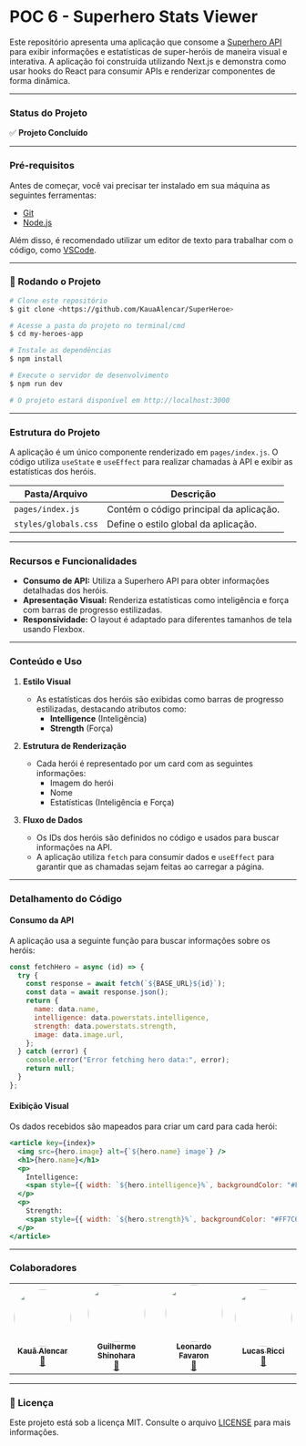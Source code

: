 

# **POC 6 - Superhero Stats Viewer**

Este repositório apresenta uma aplicação que consome a [Superhero API](https://superheroapi.com/) para exibir informações e estatísticas de super-heróis de maneira visual e interativa. A aplicação foi construída utilizando Next.js e demonstra como usar hooks do React para consumir APIs e renderizar componentes de forma dinâmica.

---

### **Status do Projeto**

✅ **Projeto Concluído**

---

### **Pré-requisitos**

Antes de começar, você vai precisar ter instalado em sua máquina as seguintes ferramentas:
- [Git](https://git-scm.com/)
- [Node.js](https://nodejs.org/en/)

Além disso, é recomendado utilizar um editor de texto para trabalhar com o código, como [VSCode](https://code.visualstudio.com/).

---

### **🎲 Rodando o Projeto**

```bash
# Clone este repositório
$ git clone <https://github.com/KauaAlencar/SuperHeroe>

# Acesse a pasta do projeto no terminal/cmd
$ cd my-heroes-app

# Instale as dependências
$ npm install

# Execute o servidor de desenvolvimento
$ npm run dev

# O projeto estará disponível em http://localhost:3000
```

---

### **Estrutura do Projeto**

A aplicação é um único componente renderizado em `pages/index.js`. O código utiliza `useState` e `useEffect` para realizar chamadas à API e exibir as estatísticas dos heróis.

| **Pasta/Arquivo** | **Descrição**                              |
|--------------------|--------------------------------------------|
| `pages/index.js`   | Contém o código principal da aplicação.    |
| `styles/globals.css` | Define o estilo global da aplicação.       |

---

### **Recursos e Funcionalidades**

- **Consumo de API:** Utiliza a Superhero API para obter informações detalhadas dos heróis.
- **Apresentação Visual:** Renderiza estatísticas como inteligência e força com barras de progresso estilizadas.
- **Responsividade:** O layout é adaptado para diferentes tamanhos de tela usando Flexbox.

---

### **Conteúdo e Uso**

1. **Estilo Visual**
   - As estatísticas dos heróis são exibidas como barras de progresso estilizadas, destacando atributos como:
     - **Intelligence** (Inteligência)
     - **Strength** (Força)

2. **Estrutura de Renderização**
   - Cada herói é representado por um card com as seguintes informações:
     - Imagem do herói
     - Nome
     - Estatísticas (Inteligência e Força)

3. **Fluxo de Dados**
   - Os IDs dos heróis são definidos no código e usados para buscar informações na API.
   - A aplicação utiliza `fetch` para consumir dados e `useEffect` para garantir que as chamadas sejam feitas ao carregar a página.

---

### **Detalhamento do Código**

#### Consumo da API
A aplicação usa a seguinte função para buscar informações sobre os heróis:

```javascript
const fetchHero = async (id) => {
  try {
    const response = await fetch(`${BASE_URL}${id}`);
    const data = await response.json();
    return {
      name: data.name,
      intelligence: data.powerstats.intelligence,
      strength: data.powerstats.strength,
      image: data.image.url,
    };
  } catch (error) {
    console.error("Error fetching hero data:", error);
    return null;
  }
};
```

#### Exibição Visual
Os dados recebidos são mapeados para criar um card para cada herói:

```jsx
<article key={index}>
  <img src={hero.image} alt={`${hero.name} image`} />
  <h1>{hero.name}</h1>
  <p>
    Intelligence: 
    <span style={{ width: `${hero.intelligence}%`, backgroundColor: "#F9B32F" }}></span>
  </p>
  <p>
    Strength: 
    <span style={{ width: `${hero.strength}%`, backgroundColor: "#FF7C6C" }}></span>
  </p>
</article>
```

---

### **Colaboradores**
<table>
  <tr>
    <td align="center"><a href="https://github.com/KauaAlencar"><img style="border-radius: 50%;" src="https://avatars.githubusercontent.com/u/172075258?v=4" width="100px;" alt=""/><br /><sub><b>Kauã Alencar</b></sub></a><br /><a href="https://www.linkedin.com/in/kau%C3%A3-alencar-b15119215/" title="Linkedin">🚀</a></td>
    <td align="center"><a href="https://github.com/GuilhermeShinohara"><img style="border-radius: 50%;" src="https://avatars.githubusercontent.com/u/180458966?v=4" width="100px;" alt=""/><br /><sub><b>Guilherme Shinohara</b></sub></a><br /><a href="https://github.com/GuilhermeShinohara" title="GitHub">🚀</a></td>
    <td align="center"><a href="https://github.com/LeoFavaron"><img style="border-radius: 50%;" src="https://avatars.githubusercontent.com/u/179886009?v=4" width="100px;" alt=""/><br /><sub><b>Leonardo Favaron</b></sub></a><br /><a href="https://github.com/LeoFavaron" title="GitHub">🚀</a></td>
      <td align="center"><a href="https://github.com/lucas-ricci-pathbit"><img style="border-radius: 50%;" src="https://avatars.githubusercontent.com/u/174811028?v=4" width="100px;" alt=""/><br /><sub><b>Lucas Ricci</b></sub></a><br /><a href="https://github.com/lucas-ricci-pathbit" title="Linkedin">🚀</a></td>
  </tr>
</table>

---

### **📝 Licença**

Este projeto está sob a licença MIT. Consulte o arquivo [LICENSE](./LICENSE) para mais informações.
